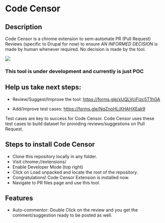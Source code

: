 # Code Censor

## Description

Code Censor is a chrome extension to sem-automate PR (Pull Request) Reviews (specific to Drupal for now) to ensure <em>AN INFORMED DECISION</em> is made by human whenever required. No decision is made by the tool.

![](code-censor.gif)

### This tool is under development and currently is just POC ###

## Help us take next steps: 

* Review/Suggest/Improve the tool: https://forms.gle/xUQLVciFjzc5T1hGA

* Add/Improve test cases: https://forms.gle/NqZnoHLjXHAHXEak9

Test cases are key to success for Code Censor. Code Censor uses these test cases to build dataset for providing reviews/suggestions on Pull Request.

## Steps to install Code Censor

* Clone this repository locally in any folder.
* Visit chrome://extensions/
* Enable Developer Mode (top right)
* Click on Load unpacked and locate the root of the repository.
* Congratulations! Code Censor Extension is installed now.
* Navigate to PR files page and use this tool.


## Features

* Auto-commentor: Double Click on the review and you get the comment/suggestion ready to be posted as well.

